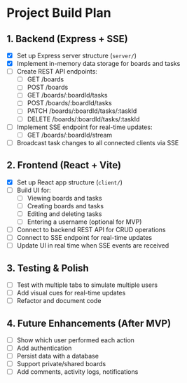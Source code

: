 # Project Build Plan

## 1. Backend (Express + SSE)

- [x] Set up Express server structure (`server/`)
- [x] Implement in-memory data storage for boards and tasks
- [ ] Create REST API endpoints:
  - [ ] GET /boards
  - [ ] POST /boards
  - [ ] GET /boards/:boardId/tasks
  - [ ] POST /boards/:boardId/tasks
  - [ ] PATCH /boards/:boardId/tasks/:taskId
  - [ ] DELETE /boards/:boardId/tasks/:taskId
- [ ] Implement SSE endpoint for real-time updates:
  - [ ] GET /boards/:boardId/stream
- [ ] Broadcast task changes to all connected clients via SSE

## 2. Frontend (React + Vite)

- [x] Set up React app structure (`client/`)
- [ ] Build UI for:
  - [ ] Viewing boards and tasks
  - [ ] Creating boards and tasks
  - [ ] Editing and deleting tasks
  - [ ] Entering a username (optional for MVP)
- [ ] Connect to backend REST API for CRUD operations
- [ ] Connect to SSE endpoint for real-time updates
- [ ] Update UI in real time when SSE events are received

## 3. Testing & Polish

- [ ] Test with multiple tabs to simulate multiple users
- [ ] Add visual cues for real-time updates
- [ ] Refactor and document code

## 4. Future Enhancements (After MVP)

- [ ] Show which user performed each action
- [ ] Add authentication
- [ ] Persist data with a database
- [ ] Support private/shared boards
- [ ] Add comments, activity logs, notifications
